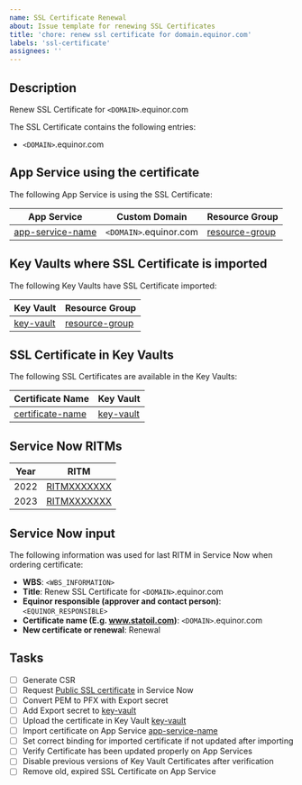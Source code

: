 ```yaml
---
name: SSL Certificate Renewal
about: Issue template for renewing SSL Certificates
title: 'chore: renew ssl certificate for domain.equinor.com'
labels: 'ssl-certificate'
assignees: ''
---
```


## Description

Renew SSL Certificate for `<DOMAIN>`.equinor.com

The SSL Certificate contains the following entries:

- `<DOMAIN>`.equinor.com

## App Service using the certificate

The following App Service is using the SSL Certificate:

| App Service | Custom Domain | Resource Group |
|--|--|--|
| [app-service-name](URL) | `<DOMAIN>`.equinor.com | [resource-group](URL) |

## Key Vaults where SSL Certificate is imported

The following Key Vaults have SSL Certificate imported:

| Key Vault | Resource Group |
|--|--|
| [key-vault](URL) | [resource-group](URL) |

## SSL Certificate in Key Vaults

The following SSL Certificates are available in the Key Vaults:

| Certificate Name | Key Vault |
|--|--|
| [certificate-name](URL) | [key-vault](URL) |

## Service Now RITMs

| Year | RITM |
|--|--|
| 2022 | [RITMXXXXXXX](https://equinor.service-now.com/nav_to.do?uri=sc_req_item.do?sys_id=) |
| 2023 | [RITMXXXXXXX](https://equinor.service-now.com/nav_to.do?uri=sc_req_item.do?sys_id=) |

## Service Now input

The following information was used for last RITM in Service Now when ordering certificate:

- **WBS**: `<WBS_INFORMATION>`
- **Title**: Renew SSL Certificate for `<DOMAIN>`.equinor.com
- **Equinor responsible (approver and contact person)**: `<EQUINOR_RESPONSIBLE>`
- **Certificate name (E.g. www.statoil.com)**: `<DOMAIN>`.equinor.com
- **New certificate or renewal**: Renewal

## Tasks

- [ ] Generate CSR
- [ ] Request [Public SSL certificate](https://equinor.service-now.com/selfservice/?id=sc_cat_item&sys_id=2c2dbdf16fdb9100a7c62dc71e3ee417) in Service Now
- [ ] Convert PEM to PFX with Export secret
- [ ] Add Export secret to [key-vault](URL)
- [ ] Upload the certificate in Key Vault [key-vault](URL)
- [ ] Import certificate on App Service [app-service-name](URL)
- [ ] Set correct binding for imported certificate if not updated after importing
- [ ] Verify Certificate has been updated properly on App Services
- [ ] Disable previous versions of Key Vault Certificates after verification
- [ ] Remove old, expired SSL Certificate on App Service
